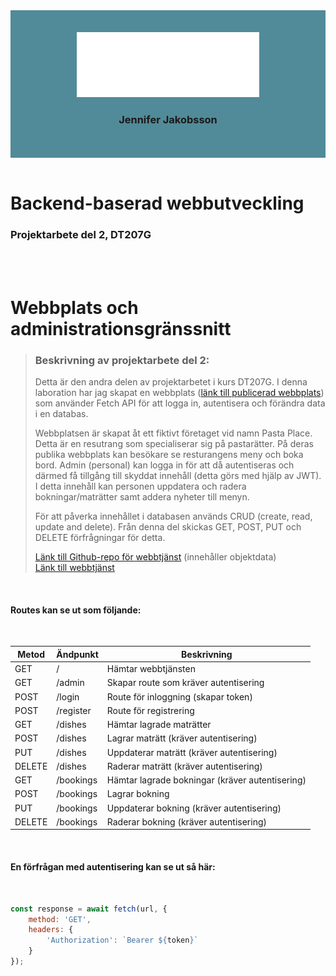 <div align="center" style="background-color: #518b99; padding: 2.5em;">
<img src="src/images/logo_jeja.svg">
<br>

### Jennifer Jakobsson
</div>
<br>

# Backend-baserad webbutveckling
### Projektarbete del 2, DT207G

<br>
<br>

# Webbplats och administrationsgränssnitt

>### Beskrivning av projektarbete del 2:
> Detta är den andra delen av projektarbetet i kurs DT207G. I denna laboration har jag skapat en webbplats ([länk till publicerad webbplats](https://pastaplace.netlify.app/)) som använder Fetch API för att logga in, autentisera och förändra data i en databas. 
>
>Webbplatsen är skapat åt ett fiktivt företaget vid namn Pasta Place. Detta är en resutrang som specialiserar sig på pastarätter. På deras publika webbplats kan besökare se resturangens meny och boka bord. Admin (personal) kan logga in för att då autentiseras och därmed få tillgång till skyddat innehåll (detta görs med hjälp av JWT). I detta innehåll kan personen uppdatera och radera bokningar/maträtter samt addera nyheter till menyn.
>
>För att påverka innehållet i databasen används CRUD (create, read, update and delete). Från denna del skickas GET, POST, PUT och DELETE förfrågningar för detta. 
>
> [Länk till Github-repo för webbtjänst](https://github.com/jenniferchristine/part1-backend.git) (innehåller objektdata)<br>
> [Länk till webbtjänst](https://pastaplace.onrender.com/)

<br>

#### Routes kan se ut som följande:

<br>

| Metod | Ändpunkt | Beskrivning |
|-----------------|-----------------|-----------------|
| GET | / | Hämtar webbtjänsten |
| GET | /admin | Skapar route som kräver autentisering |
| POST | /login | Route för inloggning (skapar token) |
| POST | /register | Route för registrering |
| GET | /dishes | Hämtar lagrade maträtter |
| POST | /dishes | Lagrar maträtt (kräver autentisering) |
| PUT | /dishes | Uppdaterar maträtt (kräver autentisering) |
| DELETE | /dishes | Raderar maträtt (kräver autentisering) |
| GET | /bookings | Hämtar lagrade bokningar (kräver autentisering) |
| POST | /bookings | Lagrar bokning |
| PUT | /bookings | Uppdaterar bokning (kräver autentisering) |
| DELETE | /bookings | Raderar bokning (kräver autentisering) |

<br>

#### En förfrågan med autentisering kan se ut så här:

<br>

```javascript
const response = await fetch(url, {
    method: 'GET',
    headers: {
        'Authorization': `Bearer ${token}`
    }
});
```